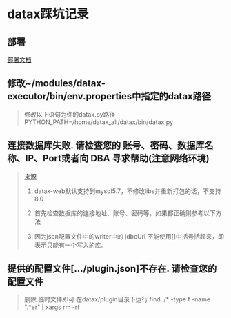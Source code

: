 # datax踩坑记录

## 部署
[部署文档](https://blog.csdn.net/xch_yang/article/details/128223489)

## 修改~/modules/datax-executor/bin/env.properties中指定的datax路径

> 修改以下语句为你的datax.py路径
> PYTHON_PATH=/home/datax_all/datax/bin/datax.py

## 连接数据库失败. 请检查您的 账号、密码、数据库名称、IP、Port或者向 DBA 寻求帮助(注意网络环境)
> [来源](https://github.com/alibaba/DataX/issues/299)
> 1. datax-web默认支持到mysql5.7，不修改libs并重新打包的话，不支持8.0
> 
> 1. 首先检查数据库的连接地址、账号、密码等，如果都正确则参考以下方法
> 
> 1. 因为json配置文件中的writer中的 jdbcUrl 不能使用[]中括号括起来，即表示只能有一个写入的库。
## 提供的配置文件[.../plugin.json]不存在. 请检查您的配置文件
>删除.临时文件即可
>在datax/plugin目录下运行
>find ./* -type f -name ".*er"  | xargs rm -rf
